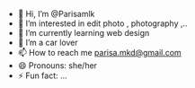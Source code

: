 - 👋 Hi, I’m @Parisamlk
- 👀 I’m interested in edit photo , photography ,..
- 🌱 I’m currently learning web design 
- 💞️ I’m a car lover
- 📫 How to reach me parisa.mkd@gmail.com
- 😄 Pronouns: she/her
- ⚡ Fun fact: ...

<!---
Parisamlk/Parisamlk is a ✨ special ✨ repository because its `README.md` (this file) appears on your GitHub profile.
You can click the Preview link to take a look at your changes.
--->
